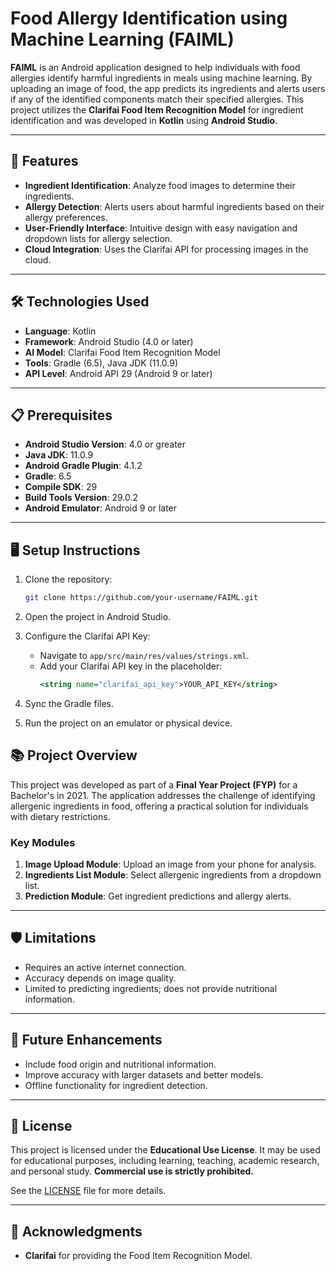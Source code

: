# Food Allergy Identification using Machine Learning (FAIML)

**FAIML** is an Android application designed to help individuals with food allergies identify harmful ingredients in meals using machine learning. By uploading an image of food, the app predicts its ingredients and alerts users if any of the identified components match their specified allergies. This project utilizes the **Clarifai Food Item Recognition Model** for ingredient identification and was developed in **Kotlin** using **Android Studio**.

---

## 🚀 Features
- **Ingredient Identification**: Analyze food images to determine their ingredients.
- **Allergy Detection**: Alerts users about harmful ingredients based on their allergy preferences.
- **User-Friendly Interface**: Intuitive design with easy navigation and dropdown lists for allergy selection.
- **Cloud Integration**: Uses the Clarifai API for processing images in the cloud.

---

## 🛠️ Technologies Used
- **Language**: Kotlin
- **Framework**: Android Studio (4.0 or later)
- **AI Model**: Clarifai Food Item Recognition Model
- **Tools**: Gradle (6.5), Java JDK (11.0.9)
- **API Level**: Android API 29 (Android 9 or later)

---

## 📋 Prerequisites
- **Android Studio Version**: 4.0 or greater
- **Java JDK**: 11.0.9
- **Android Gradle Plugin**: 4.1.2
- **Gradle**: 6.5
- **Compile SDK**: 29
- **Build Tools Version**: 29.0.2
- **Android Emulator**: Android 9 or later

---

## 🖥️ Setup Instructions
1. Clone the repository:
   ```bash
   git clone https://github.com/your-username/FAIML.git

2. Open the project in Android Studio.
3. Configure the Clarifai API Key:
   - Navigate to `app/src/main/res/values/strings.xml`.
   - Add your Clarifai API key in the placeholder:
     ```xml
     <string name="clarifai_api_key">YOUR_API_KEY</string>
     ```


4. Sync the Gradle files.
5. Run the project on an emulator or physical device.

## 📚 Project Overview
This project was developed as part of a **Final Year Project (FYP)** for a Bachelor's in 2021. The application addresses the challenge of identifying allergenic ingredients in food, offering a practical solution for individuals with dietary restrictions.

### Key Modules
1. **Image Upload Module**: Upload an image from your phone for analysis.
2. **Ingredients List Module**: Select allergenic ingredients from a dropdown list.
3. **Prediction Module**: Get ingredient predictions and allergy alerts.

---

## 🛡️ Limitations
- Requires an active internet connection.
- Accuracy depends on image quality.
- Limited to predicting ingredients; does not provide nutritional information.

---

## 🎯 Future Enhancements
- Include food origin and nutritional information.
- Improve accuracy with larger datasets and better models.
- Offline functionality for ingredient detection.

---

## 📜 License
This project is licensed under the **Educational Use License**. It may be used for educational purposes, including learning, teaching, academic research, and personal study. **Commercial use is strictly prohibited.**

See the [LICENSE](LICENSE) file for more details.

---

## 📝 Acknowledgments
- **Clarifai** for providing the Food Item Recognition Model.


